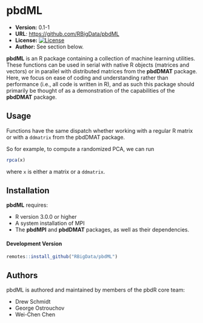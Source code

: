 # pbdML

* **Version:** 0.1-1
* **URL**: https://github.com/RBigData/pbdML
* **License:** [![License](http://img.shields.io/badge/license-BSD%202--Clause-orange.svg?style=flat)](http://opensource.org/licenses/BSD-2-Clause)
* **Author:** See section below.


**pbdML** is an R package containing a collection of machine learning utilities.  These functions can be used in serial with native R objects (matrices and vectors) or in parallel with distributed matrices from the **pbdDMAT** package.  Here, we focus on ease of coding and understanding rather than performance (i.e., all code is written in R), and as such this package should primarily be thought of as a demonstration of the capabilities of the **pbdDMAT** package.



## Usage

Functions have the same dispatch whether working with a regular
R matrix or with a `ddmatrix` from the pbdDMAT package.

So for example, to compute a randomized PCA, we can run

```r
rpca(x)
```

where `x` is either a matrix or a `ddmatrix`.



## Installation
**pbdML** requires:

* R version 3.0.0 or higher
* A system installation of MPI
* The **pbdMPI** and **pbdDMAT** packages, as well as their dependencies.

<!-- #### Stable Version
```r
install.packages("pbdCS")
``` -->

#### Development Version
```r
remotes::install_github("RBigData/pbdML")
```




## Authors

pbdML is authored and maintained by members of the pbdR core team:
* Drew Schmidt
* George Ostrouchov
* Wei-Chen Chen
